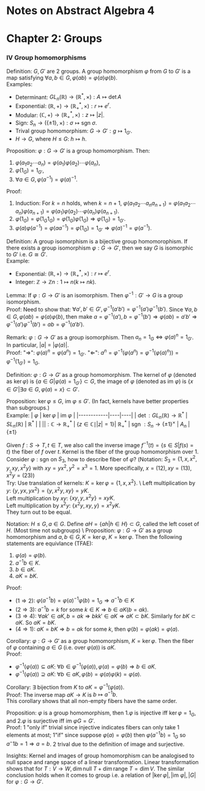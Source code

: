 # Notes on Abstract Algebra 4

# Chapter 2: Groups

### IV Group homomorphisms

Definition: $G,G'$ are $2$ groups. A group homomorphism $\varphi$ from $G$ to $G'$ is a map satisfying $\forall a,b\in G,\varphi(ab)=\varphi(a)\varphi(b)$.\
Examples:
- Determinant: $GL_n(\mathbb{R})\to (\mathbb{R}^*,\times):A\mapsto \det A$
- Exponential: $(\mathbb{R},+)\to (\mathbb{R}_+^*,\times): r\mapsto e^r$.
- Modular: $(\mathbb{C},+)\to (\mathbb{R}_+^*,\times): z\mapsto \vert z\vert$.
- Sign: $S_n\to (\{\pm 1\},\times): \sigma \mapsto \text{sgn } \sigma$. 
- Trival group homomorphism: $G\to G': g\mapsto 1_{G'}$.
- $H\to G$, where $H\leq G$: $h\mapsto h$.

Proposition: $\varphi:G\to G'$ is a group homomorphism. Then:
1. $\varphi(a_1a_2\cdots a_n) = \varphi(a_1)\varphi(a_2)\cdots\varphi(a_n)$,
2. $\varphi(1_G) = 1_{G'}$,
3. $\forall a \in G,\varphi(a^{-1}) = \varphi(a)^{-1}$. 

Proof:
1. Induction: For $k = n$ holds, when $k = n+1$, $\varphi(a_1a_2\cdots a_n a_{n+1})=\varphi(a_1a_2\cdots a_n)\varphi(a_{n+1}) = \varphi(a_1)\varphi(a_2)\cdots\varphi(a_n)\varphi(a_{n+1})$.
2. $\varphi(1_G) = \varphi(1_G 1_G) = \varphi(1_G) \varphi(1_G)\Rightarrow\varphi(1_G) = 1_{G'}$.
3. $\varphi(a)\varphi(a^{-1}) = \varphi(aa^{-1})=\varphi(1_G) = 1_{G'}\Rightarrow\varphi(a)^{-1} = \varphi(a^{-1})$.

Definition: A group isomorphism is a bijective group homomorophism. If there exists a group isomorphism $\varphi:G\to G'$, then we say $G$ is isomorphic to $G'$ i.e. $G\cong G'$. \
Example: 
- Exponential: $(\mathbb{R},+)\to (\mathbb{R}_+^*,\times): r\mapsto e^r$.
- Integer: $\mathbb{Z}\to \mathbb{Z}n: 1\mapsto n (k\mapsto nk)$.

Lemma: If $\varphi: G\to G'$ is an isomorphism. Then $\varphi^{-1}: G'\to G$ is a group isomorphism.\
Proof: Need to show that: $\forall a',b'\in G', \varphi^{-1}(a'b') = \varphi^{-1}(a')\varphi^{-1}(b')$. Since $\forall a,b\in G,\varphi(ab) = \varphi(a)\varphi(b)$, then make $a=\varphi^{-1}(a'),b=\varphi^{-1}(b')\Rightarrow \varphi(ab) = a'b' \Rightarrow \varphi^{-1}(a')\varphi^{-1}(b') = ab = \varphi^{-1}(a'b')$.

Remark: $\varphi: G\to G'$ as a group isomorphism. Then $a_n = 1_G \Leftrightarrow \varphi(a)^n  = 1_{G'}$. In particular, $|a|$ = $|\varphi(a)|$.\
Proof: "$\Rightarrow$": $\varphi(a)^n = \varphi(a^n) = 1_{G'}$. "$\Leftarrow$": $a^n = \varphi^{-1}(\varphi(a^n) = \varphi^{-1}(\varphi(a)^n)) = \varphi^{-1}(1_{G'}) = 1_G$.

Definition: $\varphi: G\to G'$ as a group homomorphism. The kernel of $\varphi$ (denoted as $\ker \varphi$) is $\{a\in G|\varphi(a) = 1_{G'}\}\subset G$, the image of $\varphi$ (denoted as $\text{im } \varphi$)  is $\{x\in G'| \exists a \in G, \varphi(a) = x\}\subset G'$.

Proposition: $\ker \varphi\leq G$, $\text{im } \varphi\leq G'$. (In fact, kernels have better properties than subgroups.)\
Example: 
| $\varphi$ | $\ker \varphi$  | $\text{im }\varphi$  |
|------------|----|----|
| $\det: GL_n(\mathbb{R})\to \mathbb{R}^*$ | $SL_n(\mathbb{R})$ | $\mathbb{R}^*$ |
| $\vert \vert:\mathbb{C}\to \mathbb{R}^{*}_+$ | $\{z\in\mathbb{C}\mid \vert z\vert = 1\}$| $\mathbb{R}_+^*$
| $\text{sgn }: S_n\to \{\pm 1\}^{\times}$ | $A_n$ | $\{\pm 1\}$

Given $f:S\to T,t\in T$, we also call the inverse image $f^{-1}(t) = \{ s\in S|f(s) = t \}$ the fiber of $f$ over $t$. Kernel is the fiber of the group homomorphism over $1$.\
Consider $\varphi: \text{sgn }$ on $S_3$, how to describe fiber of $\varphi$? (Notation: $S_3 = \{1,x,x^2,y,xy,x^2y\}$ with $xy = yx^2,y^2=x^3=1$. More specifically, $x=(12),xy=(13),x^2y=(23)$) \
Try: Use translation of kernels: $K = \ker\varphi = \{1,x,x^2\}$. \ 
Left multiplication by $y$: $\{y,yx,yx^2\} = \{y, x^2y, xy\} = yK$.\
Left multiplication by $xy$: $\{xy,y,x^2y\} = xyK$.\
Left multiplication by $x^2y$: $\{x^2y,xy,y\}=x^2yK$.\
They turn out to be equal.

Notation: $H\leq G, a\in G$. Define $aH = \{ah|h\in H\}\subset G$, called the left coset of $H$. (Most time not subgroups) \ 
Proposition: $\varphi: G\to G'$ as a group homomorphism and $a,b\in G, K = \ker \varphi$, $K=\ker\varphi$. Then the following statements are equivlance (TFAE):
1. $\varphi(a) = \varphi(b)$.
2. $a^{-1}b\in K$.
3. $b \in aK$.
4. $aK = bK$.

Proof:
- $(1\Rightarrow 2)$: $\varphi(a^{-1}b) = \varphi(a)^{-1}\varphi(b) = 1_G\Rightarrow a^{-1}b \in K$
- $(2\Rightarrow 3)$: $a^{-1}b = k$ for some $k\in K \Rightarrow b \in aK (b = ak)$.
- $(3\Rightarrow 4)$: $\forall ak'\in aK, b=ak\Rightarrow bkk' \in aK \Rightarrow aK\subset bK$. Similarly for $bK\subset aK$. So $aK = bK$.
- $(4\Rightarrow 1)$: $aK = bK \Rightarrow b = ak$ for some $k$, then $\varphi(b) = \varphi(ak) = \varphi(a)$.

Corollary: $\varphi: G\to G'$ as a group homomorphism, $K=\ker\varphi$. Then the fiber of $\varphi$ containing $a \in G$ (i.e. over $\varphi(a)$) is $aK$.\
Proof:
- $\varphi^{-1}(\varphi(a))\subseteq aK$: $\forall b\in \varphi^{-1}(\varphi(a)), \varphi(a) = \varphi(b) \Rightarrow b\in aK$.
- $\varphi^{-1}(\varphi(a))\supseteq aK$: $\forall b\in aK,\varphi(b) = \varphi(a)\varphi(k) = \varphi(a)$.

Corollary: $\exists$ bijection from $K$ to $aK=\varphi^{-1}(\varphi(a))$. \
Proof: The inverse map $aK\to K$ is $b\mapsto a^{-1} b$.\
This corollary shows that all non-empty fibers have the same order.

Proposition: $\varphi$ is a group homomorphism, then 1.$\varphi$ is injective iff $\ker\varphi = 1_G$, and 2.$\varphi$ is surjective iff $\text{im }\varphi G = G'$.\
Proof: 1 "only if" trivial since injective indicates fibers can only take $1$ elements at most; 1"if" since suppose $\varphi(a)=\varphi(b)$ then $\varphi(a^{-1}b ) = 1_G$ so $a^-1b = 1\Rightarrow a =b$. 2 trival due to the definition of image and surjective. 

Insights: Kernel and images of group homomorphism can be analogised to null space and range space of a linear transformation. Linear transformation shows that for $T:V\to W,\dim \text{null } T +\dim \text{range } T= \dim V$. The similar conclusion holds when it comes to group i.e. a relation of $|\ker \varphi|,|\text{im }\varphi|, |G|$ for $\varphi: G\to G'$. 
